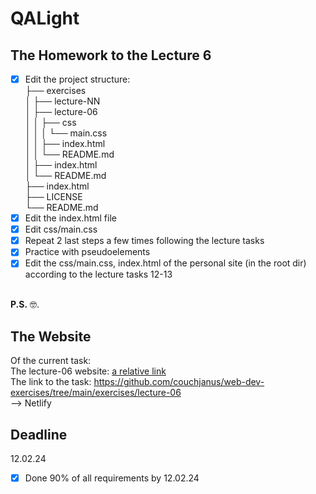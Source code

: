 # QALight
## The Homework to the Lecture 6

- [x] Edit the project structure:<br>
├── exercises<br>
│   ├── lecture-NN<br>
│   ├── lecture-06<br>
│   │   ├── css<br>
│   │   │   └── main.css<br>
│   │   ├── index.html<br>
│   │   └── README.md<br>
│   ├── index.html <br>
│   └── README.md<br>
├── index.html<br>
├── LICENSE<br>
└── README.md<br>
- [x] Edit the index.html file <br>
- [x] Edit css/main.css<br>
- [x] Repeat 2 last steps a few times following the lecture tasks<br>
- [x] Practice with pseudoelements<br>
- [x] Edit the css/main.css, index.html of the personal site (in the root dir) according to the lecture tasks 12-13
<br><br>

**P.S.** 🤓.

## The Website
Of the current task: <br>
The lecture-06 website: [a relative link](./index.html)<br>
The link to the task: https://github.com/couchjanus/web-dev-exercises/tree/main/exercises/lecture-06
<br />
--> Netlify

## Deadline
12.02.24 <br />

- [x] Done 90% of all requirements by 12.02.24